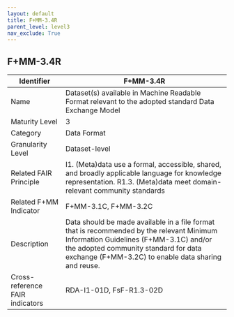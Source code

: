 ```yaml
---
layout: default
title: F+MM-3.4R
parent_level: level3
nav_exclude: True
---
```


## F+MM-3.4R

| Identifier | F+MM-3.4R |
| --------- | ----------|
| Name | Dataset(s) available in Machine Readable Format relevant to the adopted standard Data Exchange Model |
| Maturity Level | 3 |
| Category | Data Format |
| Granularity Level | Dataset-level |
| Related FAIR Principle | I1. (Meta)data use a formal, accessible, shared, and broadly applicable language for knowledge representation. R1.3. (Meta)data meet domain-relevant community standards |
| Related F+MM Indicator| F+MM-3.1C, F+MM-3.2C|
| Description |  Data should be made available in a file format that is recommended by the relevant Minimum Information Guidelines (F+MM-3.1C) and/or the adopted community standard for data exchange (F+MM-3.2C) to enable data sharing and reuse.     |
| Cross-reference FAIR indicators | RDA-I1-01D, FsF-R1.3-02D  |

